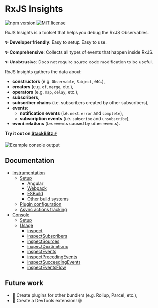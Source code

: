 # RxJS Insights

[![npm version](https://badge.fury.io/js/@rxjs-insights%2Finstrumentation.svg)](https://badge.fury.io/js/@rxjs-insights%2Finstrumentation)
[![MIT license](https://img.shields.io/badge/license-MIT-blue.svg)](https://github.com/ksz-ksz/rxjs-insights/blob/master/LICENSE)

RxJS Insights is a toolset that helps you debug the RxJS Observables.

**✨ Developer friendly**: Easy to setup. Easy to use.

**✨ Comprehensive**: Collects all types of events that happen inside RxJS.

**✨ Unobtrusive**: Does not require source code modification to be useful.

RxJS Insights gathers the data about:

* **constructors** (e.g. `Observable`, `Subject`, etc.),
* **creators** (e.g. `of`, `merge`, etc.),
* **operators** (e.g. `map`, `delay`, etc.),
* **subscribers**,
* **subscriber chains** (i.e. subscribers created by other subscribers),
* **events**:
  * **notification events** (i.e. `next`, `error` and `complete`),
  * **subscription events** (i.e. `subscribe` and `unsubscribe`),
* **event relations** (i.e. events caused by other events).

**Try it out on [StackBlitz ⚡](https://stackblitz.com/edit/rxjs-insights-playground)**

![Example console output](./docs/console/usage/events-flow.png)

## Documentation

* [Instrumentation](./docs/instrumentation/index.md)
  * [Setup](./docs/instrumentation/setup/index.md)
    * [Angular](./docs/instrumentation/setup/angular.md)
    * [Webpack](./docs/instrumentation/setup/webpack.md)
    * [ESBuild](./docs/instrumentation/setup/esbuild.md)
    * [Other build systems](./docs/instrumentation/setup/others.md)
  * [Plugin configuration](./docs/instrumentation/plugin-configuration.md)
  * [Async actions tracking](./docs/instrumentation/async-actions-tracking.md)
* [Console](./docs/console/index.md)
  * [Setup](./docs/console/setup.md)
  * [Usage](./docs/console/usage/index.md)
    * [inspect](./docs/console/usage/info.md)
    * [inspectSubscribers](./docs/console/usage/subscribers.md)
    * [inspectSources](./docs/console/usage/sources.md)
    * [inspectDestinations](./docs/console/usage/destinations.md)
    * [inspectEvents](./docs/console/usage/events.md)
    * [inspectPrecedingEvents](./docs/console/usage/preceding-events.md)
    * [inspectSucceedingEvents](./docs/console/usage/succeeding-events.md)
    * [inspectEventsFlow](./docs/console/usage/events-flow.md)

## Future work

* 🧩 Create plugins for other bundlers (e.g. Rollup, Parcel, etc.), 
* 🧩 Create a DevTools extension! 😎


